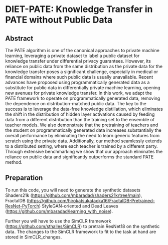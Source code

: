 # DIET-PATE: Knowledge Transfer in PATE without Public Data

## Abstract
The PATE algorithm is one of the canonical approaches to private machine learning, leveraging a private dataset to label a public dataset for knowledge transfer under differential privacy guarantees. However, its reliance on public data from the same distribution as the private data for the knowledge transfer poses a significant challenge, especially in medical or financial domains where such public data is usually unavailable. Recent advances have proposed using programmatically generated data as a substitute for public data in differentially private machine learning, opening new avenues for private knowledge transfer. In this work, we adapt the PATE framework to operate on programmatically generated data, removing the dependence on distribution-matched public data. The key to the success is to leverage the data-free knowledge distillation, which eliminates the shift in the distribution of hidden layer activations caused by feeding data from a different distribution than the training set to the ensemble of teacher models. We also demonstrate that the pretraining of teachers and the student on programmatically generated data increases substantially the overall performance by eliminating the need to learn generic features from scratch using the private data. Additionally, our method seamlessly extends to a distributed setting, where each teacher is trained by a different party. Through extensive benchmarking we show that our approach eliminates the reliance on public data and significantly outperforms the standard PATE method.


## Preparation

To run this code, you will need to generate the synthetic datasets Shaders21k (https://github.com/mbaradad/shaders21k/tree/main), FractalDB (https://github.com/hirokatsukataoka16/FractalDB-Pretrained-ResNet-PyTorch) StyleGAN-oriented and Dead Leaves (https://github.com/mbaradad/learning_with_noise).

Further you will have to use the SimCLR framework (https://github.com/sthalles/SimCLR) to pretrain ResNet18 on the synthetic data. The changes to the SimCLR framework to fit to the task at hand are stored in SimCLR_changes.